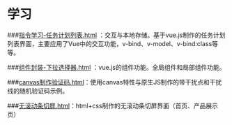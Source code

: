 # 学习
###[指令学习-任务计划列表.html](https://carolcoral.github.io/LearnMoreBetter/指令学习-任务计划列表.html) ：交互与本地存储。基于vue.js制作的任务计划列表界面，主要应用了Vue中的交互功能，v-bind、v-model、v-bind:class等等。     

###[组件封装-下拉选择器.html](https://carolcoral.github.io/LearnMoreBetter/组件封装-下拉选择器.html) ：vue.js的组件功能。全局组件和局部组件功能。  

###[canvas制作验证码.html](https://carolcoral.github.io/LearnMoreBetter/canvas制作验证码.html)：使用canvas特性与原生JS制作的带干扰点和干扰线的随机验证码示例。

###[无滚动条切屏.html](https://carolcoral.github.io/LearnMoreBetter/无滚动条切屏.html)：html+css制作的无滚动条切屏界面（首页、产品展示页）

